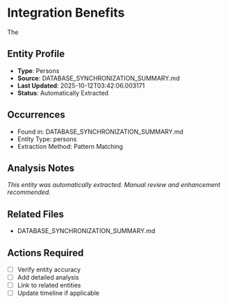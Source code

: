 # Integration Benefits

The

## Entity Profile
- **Type**: Persons
- **Source**: DATABASE_SYNCHRONIZATION_SUMMARY.md
- **Last Updated**: 2025-10-12T03:42:06.003171
- **Status**: Automatically Extracted

## Occurrences
- Found in: DATABASE_SYNCHRONIZATION_SUMMARY.md
- Entity Type: persons
- Extraction Method: Pattern Matching

## Analysis Notes
*This entity was automatically extracted. Manual review and enhancement recommended.*

## Related Files
- DATABASE_SYNCHRONIZATION_SUMMARY.md

## Actions Required
- [ ] Verify entity accuracy
- [ ] Add detailed analysis
- [ ] Link to related entities
- [ ] Update timeline if applicable
